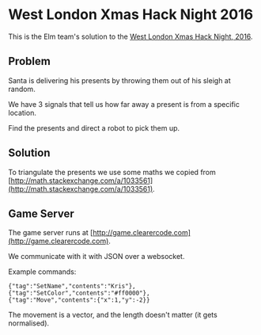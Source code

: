 # West London Xmas Hack Night 2016

This is the Elm team's solution to the [West London Xmas Hack Night, 2016](
https://www.meetup.com/West-London-Hack-Night/events/235596164/).

## Problem
Santa is delivering his presents by throwing them out of his sleigh at random.

We have 3 signals that tell us how far away a present is from a specific location.

Find the presents and direct a robot to pick them up.

## Solution

To triangulate the presents we use some maths we copied from
[http://math.stackexchange.com/a/1033561](http://math.stackexchange.com/a/1033561).

## Game Server
The game server runs at [http://game.clearercode.com](http://game.clearercode.com).

We communicate with it with JSON over a websocket.

Example commands:

```
{"tag":"SetName","contents":"Kris"},
{"tag":"SetColor","contents":"#ff0000"},
{"tag":"Move","contents":{"x":1,"y":-2}}
```

The movement is a vector, and the length doesn't matter (it gets normalised).
